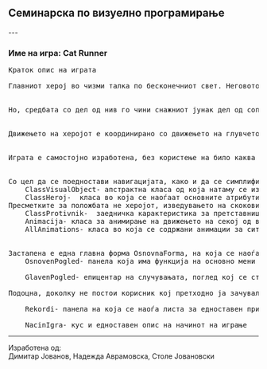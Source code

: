 ﻿<h2>Семинарска по визуелно програмирање</h2>
---

<h3>Име на игра: Cat Runner</h3>  

<pre>
Краток опис на играта

Главниот херој во чизми талка по бесконечниот свет. Неговото патување постојано го попречуваат непријатели од разновидна природа, некои од нив нетрпеливо итаат кон херојот, додека пак постојат и такви кои се движат во негова насока. 


Но, средбата со дел од нив го чини снажниот јунак дел од сопствена енергија која го одржува на исцрпниот пат. Единствен спас од многуте експлозиви и немилосрдни противници е нивно избегнување со скок пред непосредна средба со истите. Со пораз на секој од непријателите бројот на неговите поени расте.  


Движењето на херојот е координирано со движењето на глувчето од страна на играчот. Тој може да се движи во насока лево и десно по хоризонталната оска, додека при единечен клик на левото копче од глувчето, тој изведува единечен и соодветно со двоен клик, двоен скок.


Играта е самостојно изработена, без користење на било каква постоечка имплементација на истата.


Со цел да се поедностави навигацијата, како и да се симплифицира имплементацијата на играта,  кодот е организиран на следниот начин:
	ClassVisualObject- апстрактна класа од која натаму се изведуваат сите визуелни објекти (главен херој, разновидни противници). Во неа се чува информација за позицијата на екратнот, како и начинот на негова понатамошна визуелна репрезентација.
	ClassHeroj-  класа во која се наоѓаат основните атрибути на главниот херој: енергијата која ја поседува за време на патувањето, поените кои ги стекнува со уништување на секој противник, променливи кои ја определуваат неговата позиција на екранот, како и дополнителни карактеристики кои ја определуваат насоката и брзината на неговото движење по подлогата.
Пресметките за положбата не херојот, изведувањето на скоковите, како и брзината на неговото поместување се имплементирани во методите PocniSkok i Pridvizi
	ClassProtivnik-  заедничка карактеристика за претставниците на оваа класа е тоа што сите вршат некаква интеракција со главниот херој, по што пак се менува нивната натамошна состојба, индивидуално за секој претставник кој наследува од оваа класа ( застапени се неколку типа на противници, каде секој од нив на свој начин ги имплементира апстрактните методи Kontakt и Interakcija)
	Animacija- класа за анимирање на движењето на секој од визуелните објекти се одвива со исцртување на множества од слики 
	AllAnimations- класа во која се содржани анимации за сите подвижни објекти 


Застапена е една главна форма OsnovnaForma, на која се наоѓаат неколку панели со променлива видливост во зависност од изборот на корисникот.
	OsnovenPogled- панела која има функција на основно мени од каде започнува играта. Со кликнување на некое од копчињата се менува погледот на играта, односно избраната панела станува видлива 

	GlavenPogled- епицентар на случувањата, поглед кој се стартува при клик на копчето "Нова игра". Доминантно на екранот е прикажано движењето на херојот, додека на дното од формата се наоѓа лента каде е претставена неговата моменталната состојба. Дополнително, при завршување на секоја игра(клик на копчето Крај) на екранот се појавува нова форма т.н. NovRekord, во која играчот има можност да ја зачува својата игра со внесување на сопственото име.

Подоцна, доколку не постои корисник кој претходно ја зачувал својата игра со истото име, истото се додава во прозорецот со Rekordi, а пак дококу постои играч со тоа име, неговите поени се заменуваат со новопостигнатата вредност

	Rekordi- панела на која се наоѓа листа за едноставен приказа на дотогашните достигнувања на играчите (истите се зачувани како локални ресурси)
 
	NacinIgra- кус и едноставен опис на начинот на играње   
</pre>
	
---
Изработена од:<br />
Димитар Јованов, Надежда Аврамовска, Столе Јовановски
